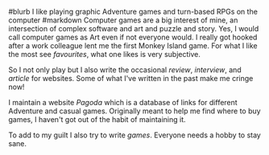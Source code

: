 #blurb I like playing graphic Adventure games and turn-based RPGs on the computer
#markdown
Computer games are a big interest of mine, an intersection of
complex software and art and puzzle and story.  Yes, I would call
computer games as Art even if not everyone would.  I really
got hooked after a work colleague lent me the first Monkey
Island game.  For what I like the most see *favourites*, what one
likes is very subjective.

So I not only play but I also write the occasional *review*,
*interview*, and *article* for websites.  Some of
what I've written in the past make me cringe now!

I maintain a website *Pagoda* which is a database of links for
different Adventure and casual games.  Originally meant to help
me find where to buy games, I haven't got out of the habit of
maintaining it.

To add to my guilt I also try to write *games*.  Everyone
needs a hobby to stay sane.
